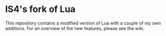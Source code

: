 IS4's fork of Lua
==========

This repository contains a modified version of Lua with a couple of my own additions. For an overview of the new features, please see the wiki.